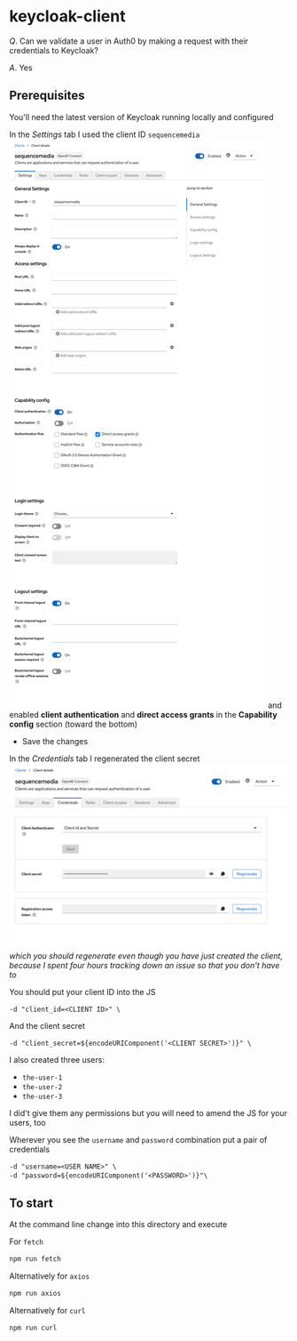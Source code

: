 # keycloak-client

_Q_. Can we validate a user in Auth0 by making a request with their credentials to Keycloak?

_A_. Yes

## Prerequisites

You'll need the latest version of Keycloak running locally and configured

In the _Settings_ tab I used the client ID `sequencemedia` ![client Settings tab](docs/client-settings.png) and enabled **client authentication** and **direct access grants** in the **Capability config** section (toward the bottom)

- Save the changes

In the _Credentials_ tab I regenerated the client secret ![client Credentials tab](docs/client-credentials.png) _which you should regenerate even though you have just created the client, because I spent four hours tracking down an issue so that you don't have to_

You should put your client ID into the JS

```
-d "client_id=<CLIENT ID>" \
```

And the client secret

```
-d "client_secret=${encodeURIComponent('<CLIENT SECRET>')}" \
```

I also created three users:

- `the-user-1`
- `the-user-2`
- `the-user-3`

I did't give them any permissions but you will need to amend the JS for your users, too

Wherever you see the `username` and `password` combination put a pair of credentials

```
-d "username=<USER NAME>" \
-d "password=${encodeURIComponent('<PASSWORD>')}"\
```

## To start

At the command line change into this directory and execute

For `fetch`

```bash
npm run fetch
```

Alternatively for `axios`

```bash
npm run axios
```

Alternatively for `curl`

```bash
npm run curl
```
